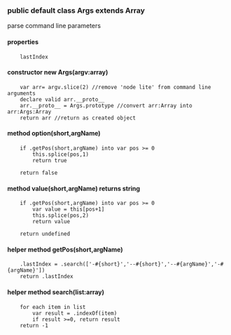 ### public default class Args extends Array
parse command line parameters

#### properties
        lastIndex

    
#### constructor new Args(argv:array)
        var arr= argv.slice(2) //remove 'node lite' from command line arguments
        declare valid arr.__proto__
        arr.__proto__ = Args.prototype //convert arr:Array into arr:Args:Array
        return arr //return as created object

#### method option(short,argName)
        
        if .getPos(short,argName) into var pos >= 0
            this.splice(pos,1)
            return true
        
        return false

#### method value(short,argName) returns string
        
        if .getPos(short,argName) into var pos >= 0
            var value = this[pos+1]
            this.splice(pos,2)
            return value
        
        return undefined

#### helper method getPos(short,argName)

        .lastIndex = .search(['-#{short}','--#{short}','--#{argName}','-#{argName}'])
        return .lastIndex

#### helper method search(list:array)
        for each item in list
            var result = .indexOf(item)
            if result >=0, return result
        return -1


